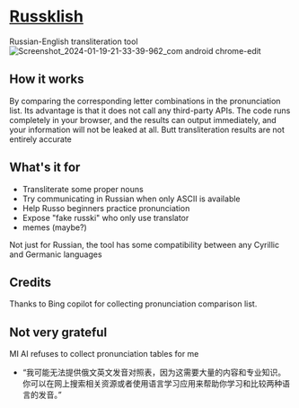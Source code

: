 # [Russklish](http://tkm.icu/Russklish/)
Russian-English transliteration tool
![Screenshot_2024-01-19-21-33-39-962_com android chrome-edit](https://github.com/M3351AN/Russklish/assets/65479796/2c452356-3fa9-47b2-9965-c79090c09001)

## How it works
By comparing the corresponding letter combinations in the pronunciation list. Its advantage is that it does not call any third-party APIs. The code runs completely in your browser, and the results can output immediately, and your information will not be leaked at all. Butt transliteration results are not entirely accurate

## What's it for
- Transliterate some proper nouns
- Try communicating in Russian when only ASCII is available
- Help Russo beginners practice pronunciation
- Expose "fake russki" who only use translator
- memes (maybe?)

Not just for Russian, the tool has some compatibility between any Cyrillic and Germanic languages

## Credits
Thanks to Bing copilot for collecting pronunciation comparison list.

## Not very grateful
MI AI refuses to collect pronunciation tables for me
- “我可能无法提供俄文英文发音对照表，因为这需要大量的内容和专业知识。你可以在网上搜索相关资源或者使用语言学习应用来帮助你学习和比较两种语言的发音。”

